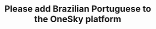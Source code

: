 ---
title: 'Please add Brazilian Portuguese to the OneSky platform'
redirect_to:
  - 'https://discuss.pencil2d.org/t/please-add-brazilian-portuguese-to-the-onesky-platform/1120'
---
